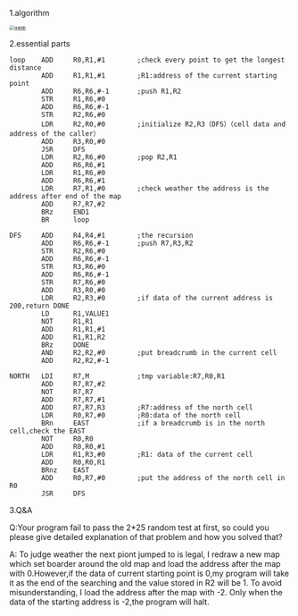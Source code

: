 1.algorithm

<img src="C:\Users\xiaot\Desktop\introduction to computer systems\lab\lab5\流程图.jpg" alt="流程图" style="zoom:50%;" />

2.essential parts

```
loop    ADD     R0,R1,#1        ;check every point to get the longest distance
        ADD     R1,R1,#1        ;R1:address of the current starting point
        ADD     R6,R6,#-1       ;push R1,R2 
        STR     R1,R6,#0
        ADD     R6,R6,#-1       
        STR     R2,R6,#0
        LDR     R2,R0,#0        ;initialize R2,R3（DFS）（cell data and address of the caller）
        ADD     R3,R0,#0
        JSR     DFS
        LDR     R2,R6,#0        ;pop R2,R1
        ADD     R6,R6,#1
        LDR     R1,R6,#0
        ADD     R6,R6,#1
        LDR     R7,R1,#0 	    ;check weather the address is the address after end of the map
        ADD     R7,R7,#2
        BRz     END1
        BR      loop
```

```
DFS     ADD     R4,R4,#1        ;the recursion
        ADD     R6,R6,#-1       ;push R7,R3,R2
        STR     R2,R6,#0
        ADD     R6,R6,#-1
        STR     R3,R6,#0
        ADD     R6,R6,#-1
        STR     R7,R6,#0
        ADD     R3,R0,#0
        LDR     R2,R3,#0        ;if data of the current address is 200,return DONE
        LD      R1,VALUE1
        NOT     R1,R1
        ADD     R1,R1,#1
        ADD     R1,R1,R2
        BRz     DONE
        AND     R2,R2,#0        ;put breadcrumb in the current cell
        ADD     R2,R2,#-1
        
NORTH   LDI     R7,M            ;tmp variable:R7,R0,R1
        ADD     R7,R7,#2
        NOT     R7,R7
        ADD     R7,R7,#1
        ADD     R7,R7,R3        ;R7:address of the north cell
        LDR     R0,R7,#0        ;R0:data of the north cell
        BRn     EAST            ;if a breadcrumb is in the north cell,check the EAST
        NOT     R0,R0
        ADD     R0,R0,#1
        LDR     R1,R3,#0        ;R1: data of the current cell
        ADD     R0,R0,R1        
        BRnz    EAST
        ADD     R0,R7,#0        ;put the address of the north cell in R0
        JSR     DFS
```

3.Q&A

Q:Your program fail to pass the 2*25 random test at first, so could you please give detailed explanation of that problem and how you solved that?

A: To judge weather the next piont jumped to is legal, I redraw a new map which set boarder around the old map and load the address after the map with 0.However,if the data of current starting point is 0,my program will take it as the end of the searching and the value stored in R2 will be 1. To avoid misunderstanding, I load the address after the map with -2. Only when the data of the starting address is -2,the program will halt.
